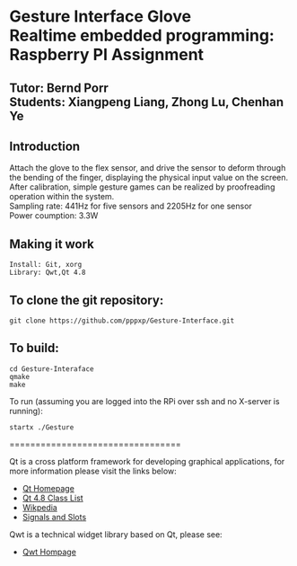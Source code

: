 Gesture Interface Glove<br>
Realtime embedded programming: Raspberry PI Assignment
=
Tutor: Bernd Porr<br>
Students: Xiangpeng Liang, Zhong Lu, Chenhan Ye
-

Introduction
-
   Attach the glove to the flex sensor, and drive the sensor to deform through the bending of the finger, displaying the physical input value on the screen. After calibration, simple gesture games can be realized by proofreading operation within the system. <br>
   Sampling rate: 441Hz for five sensors and 2205Hz for one sensor<br>
   Power coumption: 3.3W

Making it work
-
    Install: Git, xorg
    Library: Qwt,Qt 4.8

To clone the git repository:
-
    git clone https://github.com/pppxp/Gesture-Interface.git

To build:
-
    cd Gesture-Interaface
    qmake
    make

To run (assuming you are logged into the RPi over ssh and no X-server is running):

    startx ./Gesture

=================================

Qt is a cross platform framework for developing graphical applications, for more information please visit the links below:
* [Qt Homepage](http://qt-project.org/)
* [Qt 4.8 Class List](http://qt-project.org/doc/qt-4.8/classes.html)
* [Wikpedia](http://en.wikipedia.org/wiki/Qt_%28framework%29)
* [Signals and Slots](http://qt-project.org/doc/qt-4.8/signalsandslots.html)

Qwt is a technical widget library based on Qt, please see:
* [Qwt Hompage](http://qwt.sourceforge.net/)



